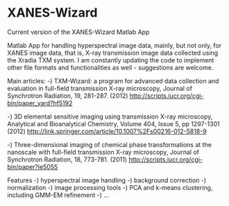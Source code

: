 # XANES-Wizard
Current version of the XANES-Wizard Matlab App

Matlab App for handling hyperspectral image data, mainly, but not only, for XANES image data, that is, X-ray transmission image data collected using the Xradia TXM system.
I am constantly updating the code to implement other file formats and functionalities as well - suggestions are welcome.

Main articles:
-) TXM-Wizard: a program for advanced data collection and evaluation in full-field transmission X-ray microscopy, Journal of Synchrotron Radiation, 19, 281-287. (2012)
http://scripts.iucr.org/cgi-bin/paper_yard?hf5192

-) 3D elemental sensitive imaging using transmission X-ray microscopy, Analytical and Bioanalytical Chemistry, Volume 404, Issue 5, pp 1297-1301 (2012)
http://link.springer.com/article/10.1007%2Fs00216-012-5818-9

-) Three-dimensional imaging of chemical phase transformations at the nanoscale with full-field transmission X-ray microscopy, Journal of Synchrotron Radiation, 18, 773-781. (2011)
http://scripts.iucr.org/cgi-bin/paper?ie5055

Features
-) hyperspectral image handling
-) background correction
-) normalization
-) image processing tools
-) PCA and k-means clustering, including GMM-EM refinement
-) ...

